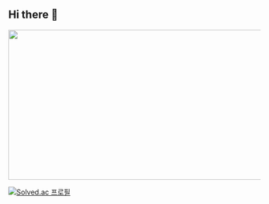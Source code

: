 ## Hi there 👋
<a href="https://www.solve-nyang.com"><img src="https://api.solve-nyang.com/compose/gimal_gosa" width="600" height="300"/></a>
<!--
**gimalgosa0514/gimalgosa0514** is a ✨ _special_ ✨ repository because its `README.md` (this file) appears on your GitHub profile.

Here are some ideas to get you started:

- 🔭 I’m currently working on ...
- 🌱 I’m currently learning ...
- 👯 I’m looking to collaborate on ...
- 🤔 I’m looking for help with ...
- 💬 Ask me about ...
- 📫 How to reach me: ...
- 😄 Pronouns: ...
- ⚡ Fun fact: ...
-->

[![Solved.ac
프로필](http://mazassumnida.wtf/api/v2/generate_badge?boj={gimalgosa0514})](https://solved.ac/{handle})

